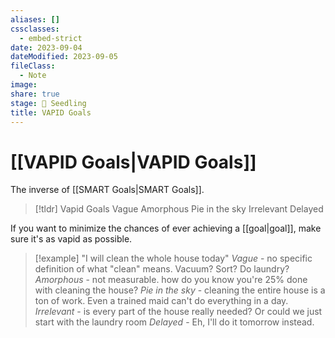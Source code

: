 ```yaml
---
aliases: []
cssclasses:
  - embed-strict
date: 2023-09-04
dateModified: 2023-09-05
fileClass:
  - Note
image: 
share: true
stage: 🌱 Seedling
title: VAPID Goals
---
```


# [[VAPID Goals|VAPID Goals]]

The inverse of [[SMART Goals|SMART Goals]].

>[!tldr] Vapid Goals
>Vague
>Amorphous
>Pie in the sky
>Irrelevant
>Delayed

If you want to minimize the chances of ever achieving a [[goal|goal]], make sure it's as vapid as possible.

>[!example] "I will clean the whole house today"
>_Vague_ - no specific definition of what "clean" means. Vacuum? Sort? Do laundry?
>_Amorphous_ - not measurable. how do you know you're 25% done with cleaning the house?
>_Pie in the sky_ - cleaning the entire house is a ton of work. Even a trained maid can't do everything in a day.
>_Irrelevant_ - is every part of the house really needed? Or could we just start with the laundry room
>_Delayed_ - Eh, I'll do it tomorrow instead.
